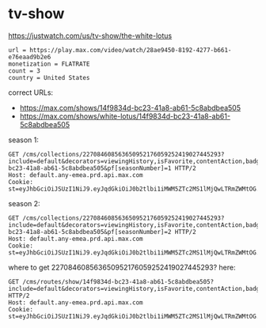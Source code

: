 # tv-show

https://justwatch.com/us/tv-show/the-white-lotus

~~~
url = https://play.max.com/video/watch/28ae9450-8192-4277-b661-e76eaad9b2e6
monetization = FLATRATE
count = 3
country = United States
~~~

correct URLs:

- https://max.com/shows/14f9834d-bc23-41a8-ab61-5c8abdbea505
- https://max.com/shows/white-lotus/14f9834d-bc23-41a8-ab61-5c8abdbea505

season 1:

~~~
GET /cms/collections/227084608563650952176059252419027445293?include=default&decorators=viewingHistory,isFavorite,contentAction,badges&pf[show.id]=14f9834d-bc23-41a8-ab61-5c8abdbea505&pf[seasonNumber]=1 HTTP/2
Host: default.any-emea.prd.api.max.com
Cookie: st=eyJhbGciOiJSUzI1NiJ9.eyJqdGkiOiJ0b2tlbi1iMWM5ZTc2MS1lMjQwLTRmZWMtOG...
~~~

season 2:

~~~
GET /cms/collections/227084608563650952176059252419027445293?include=default&decorators=viewingHistory,isFavorite,contentAction,badges&pf[show.id]=14f9834d-bc23-41a8-ab61-5c8abdbea505&pf[seasonNumber]=2 HTTP/2
Host: default.any-emea.prd.api.max.com
Cookie: st=eyJhbGciOiJSUzI1NiJ9.eyJqdGkiOiJ0b2tlbi1iMWM5ZTc2MS1lMjQwLTRmZWMtOG...
~~~

where to get 227084608563650952176059252419027445293? here:

~~~
GET /cms/routes/show/14f9834d-bc23-41a8-ab61-5c8abdbea505?include=default&decorators=viewingHistory,isFavorite,contentAction,badges&page[items.size]=10 HTTP/2
Host: default.any-emea.prd.api.max.com
Cookie: st=eyJhbGciOiJSUzI1NiJ9.eyJqdGkiOiJ0b2tlbi1iMWM5ZTc2MS1lMjQwLTRmZWMtOG...
~~~
